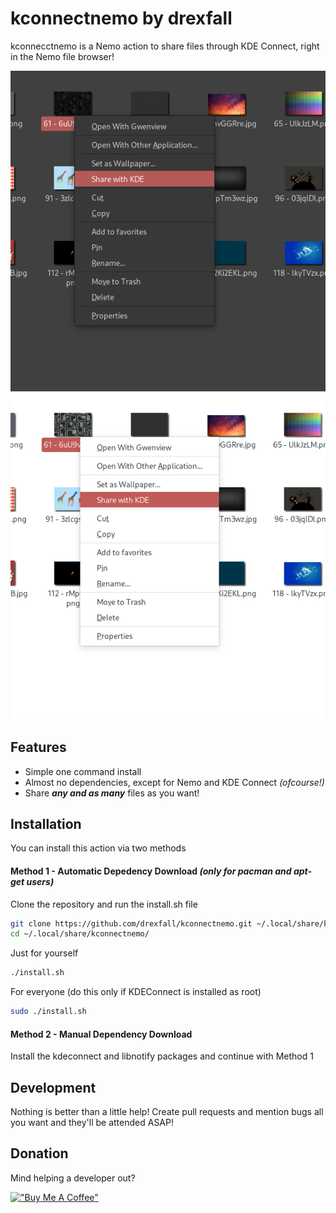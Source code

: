 # kconnectnemo by drexfall
kconnecctnemo is a Nemo action to share files through KDE Connect, right in the Nemo file browser!

![image info](./screenshots/dark_mode.png)
![image info](./screenshots/light_mode.png)

## Features

- Simple one command install
- Almost no dependencies, except for Nemo and KDE Connect _(ofcourse!)_
- Share **_any and as many_** files as you want!

## Installation

You can install this action via two methods

#### Method 1 - Automatic Depedency Download _(only for pacman and apt-get users)_

Clone the repository and run the install&#46;sh file

```sh
git clone https://github.com/drexfall/kconnectnemo.git ~/.local/share/kconnectnemo/
cd ~/.local/share/kconnectnemo/ 
```

Just for yourself
```sh
./install.sh
```

For everyone (do this only if KDEConnect is installed as root)

```sh
sudo ./install.sh
```

#### Method 2 - Manual Dependency Download

Install the kdeconnect and libnotify packages and continue with Method 1

## Development

Nothing is better than a little help!
Create pull requests and mention bugs all you want and they'll be attended ASAP!

## Donation

Mind helping a developer out?

[!["Buy Me A Coffee"](https://www.buymeacoffee.com/assets/img/custom_images/orange_img.png)](https://www.buymeacoffee.com/drexfall)
